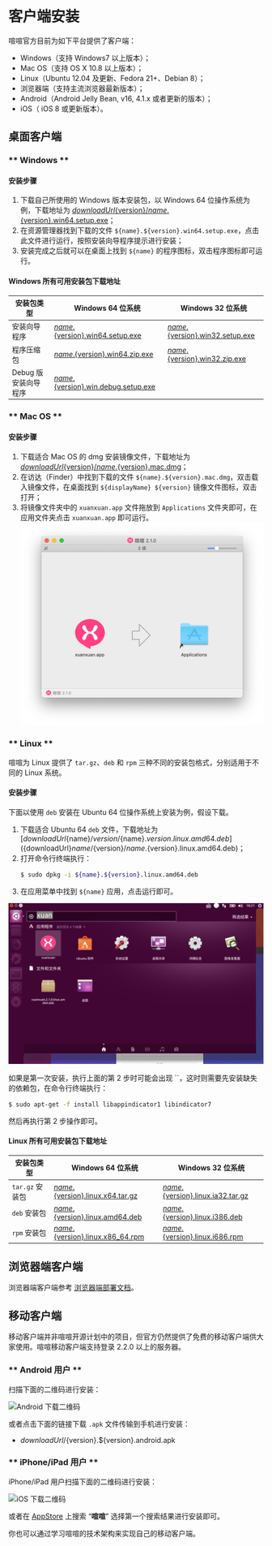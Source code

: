 # 客户端安装

喧喧官方目前为如下平台提供了客户端：

* Windows（支持 Windows7 以上版本）；
* Mac OS（支持 OS X 10.8 以上版本）；
* Linux（Ubuntu 12.04 及更新、Fedora 21+、Debian 8）；
* 浏览器端（支持主流浏览器最新版本）；
* Android（Android Jelly Bean, v16, 4.1.x 或者更新的版本）；
* iOS（ iOS 8 或更新版本）。

## 桌面客户端

<!-- tabs:start -->

### ** Windows **

#### 安装步骤

1. 下载自己所使用的 Windows 版本安装包，以 Windows 64 位操作系统为例，下载地址为 [${downloadUrl}${version}/${name}.${version}.win64.setup.exe](${downloadUrl}${version}/${name}.${version}.win64.setup.exe)；
2. 在资源管理器找到下载的文件 `${name}.${version}.win64.setup.exe`，点击此文件进行运行，按照安装向导程序提示进行安装；
3. 安装完成之后就可以在桌面上找到 `${name}` 的程序图标，双击程序图标即可运行。

#### Windows 所有可用安装包下载地址

| 安装包类型           | Windows 64 位系统                                            | Windows 32 位系统                                            |
| -------------------- | ------------------------------------------------------------ | ------------------------------------------------------------ |
| 安装向导程序         | [${name}.${version}.win64.setup.exe](http://dl.cnezsoft.com/${name}/${version}/${name}.${version}.win64.setup.exe) | [${name}.${version}.win32.setup.exe](http://dl.cnezsoft.com/${name}/${version}/${name}.${version}.win32.setup.exe) |
| 程序压缩包           | [${name}.${version}.win64.zip.exe](http://dl.cnezsoft.com/${name}/${version}/${name}.${version}.win64.zip.exe) | [${name}.${version}.win32.zip.exe](http://dl.cnezsoft.com/${name}/${version}/${name}.${version}.win32.zip.exe) |
| Debug 版安装向导程序 | [${name}.${version}.win.debug.setup.exe](http://dl.cnezsoft.com/${name}/${version}/${name}.${version}.win.debug.setup.exe) |                                                              |

### ** Mac OS **

#### 安装步骤

1. 下载适合 Mac OS 的 dmg 安装镜像文件，下载地址为 [${downloadUrl}${version}/${name}.${version}.mac.dmg](${downloadUrl}${version}/${name}.${version}.mac.dmg)；
2. 在访达（Finder）中找到下载的文件 `${name}.${version}.mac.dmg`，双击载入镜像文件，在桌面找到 `${displayName} ${version}` 镜像文件图标，双击打开；
3. 将镜像文件夹中的 `xuanxuan.app` 文件拖放到 `Applications` 文件夹即可，在应用文件夹点击 `xuanxuan.app` 即可运行。
   ![Mac OS dmg](../imgs/mac-dmg.png)

### ** Linux **

喧喧为 Linux 提供了 `tar.gz`、`deb` 和 `rpm` 三种不同的安装包格式，分别适用于不同的 Linux 系统。

#### 安装步骤

下面以使用 `deb` 安装在 Ubuntu 64 位操作系统上安装为例，假设下载。

1. 下载适合 Ubuntu 64 `deb` 文件，下载地址为 [${downloadUrl}${name}/${version}/${name}.${version}.linux.amd64.deb](${downloadUrl}${name}/${version}/${name}.${version}.linux.amd64.deb)；
2. 打开命令行终端执行：
   ```bash
   $ sudo dpkg -i ${name}.${version}.linux.amd64.deb
   ```
3. 在应用菜单中找到 `${name}` 应用，点击运行即可。

![Linux install success](../imgs/ubuntu-install-success.png)

如果是第一次安装，执行上面的第 2 步时可能会出现 ``，这时则需要先安装缺失的依赖包，在命令行终端执行：

```bash
$ sudo apt-get -f install libappindicator1 libindicator7
```

然后再执行第 2 步操作即可。

#### Linux 所有可用安装包下载地址

| 安装包类型           | Windows 64 位系统                                            | Windows 32 位系统                                            |
| -------------------- | ------------------------------------------------------------ | ------------------------------------------------------------ |
| `tar.gz` 安装包 | [${name}.${version}.linux.x64.tar.gz](${downloadUrl}${name}/${version}/${name}.${version}.linux.x64.tar.gz) | [${name}.${version}.linux.ia32.tar.gz](${downloadUrl}${name}/${version}/${name}.${version}.linux.ia32.tar.gz) |
| `deb` 安装包 | [${name}.${version}.linux.amd64.deb](${downloadUrl}${name}/${version}/${name}.${version}.linux.amd64.deb) | [${name}.${version}.linux.i386.deb](${downloadUrl}${name}/${version}/${name}.${version}.linux.i386.deb) |
| `rpm` 安装包 | [${name}.${version}.linux.x86_64.rpm](${downloadUrl}${name}/${version}/${name}.${version}.linux.x86_64.rpm) | [${name}.${version}.linux.i686.rpm](${downloadUrl}${name}/${version}/${name}.${version}.linux.i686.rpm) |

<!-- tabs:end -->

## 浏览器端客户端

浏览器端客户端参考 [浏览器端部署文档](client/browser-deploy.md)。

## 移动客户端

移动客户端并非喧喧开源计划中的项目，但官方仍然提供了免费的移动客户端供大家使用。喧喧移动客户端支持登录 2.2.0 以上的服务器。

<!-- tabs:start -->

### ** Android 用户 **

扫描下面的二维码进行安装：

![Android 下载二维码](../imgs/${name}.android.qrcode.png)

或者点击下面的链接下载 `.apk` 文件传输到手机进行安装：

* ${downloadUrl}/${version}.${version}.android.apk

### ** iPhone/iPad 用户 **

iPhone/iPad 用户扫描下面的二维码进行安装：

![iOS 下载二维码](../imgs/${name}.ios.qrcode.png)

或者在 [AppStore](https://www.apple.com/cn/ios/app-store/) 上搜索 “**喧喧**” 选择第一个搜索结果进行安装即可。

<!-- tabs:end -->

你也可以通过学习喧喧的技术架构来实现自己的移动客户端。
